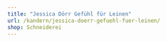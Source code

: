 ```yaml
---
title: "Jessica Dörr Gefühl für Leinen"
url: /kandern/jessica-doerr-gefuehl-fuer-leinen/
shop: Schneiderei
---
```

